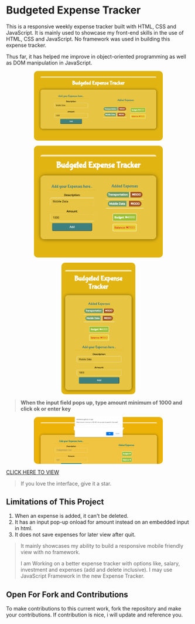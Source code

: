 # Budgeted Expense Tracker

This is a responsive weekly expense tracker built with HTML, CSS and JavaScript. It is mainly used to showcase my front-end skills in the use of HTML, CSS and JavaScript. No framework was used in building this expense tracker.

Thus far, it has helped me improve in object-oriented programming as well as DOM manipulation in JavaScript.

<img
   src = "./with-vanilla-js/img/desktop-view-expense-tracker.png"
   alt="desktop-view-expense-tracker"
   title="Desktop View"
   style="display: flex; max-width: 70%; margin: 0 auto; border-radius: 10px">

<!-- ![Desktop-view-expense-tracker](./img/desktop-view-expense-tracker.png) {width="70%" style="display: inline-block; margin: 0 auto 0 15%" } -->

<img
   src = "./with-vanilla-js/img/tablet-view-expense-tracker.png"
   alt="tablet-view-expense-tracker"
   title="Tablet View"
   style="display: flex; max-width: 70%; margin: 0 auto; border-radius: 10px">

<img
   src = "./with-vanilla-js/img/mobile-screen-view-expense-tracker.png"
   alt="mobile-view-expense-tracker"
   title="Mobile View"
   style="display: flex; align: center; max-width: 40%; margin: 0 auto; border-radius: 10px">

   > **When the input field pops up, type amount minimum of 1000 and click ok or enter key**

<img
   src = "./with-vanilla-js/img/type-amount-expense-tracker.PNG"
   alt="input-amount-pop-up-expense-tracker"
   title="Input Amount Pop-up"
   style="display: flex; max-width: 70%; margin: 0 auto; border-radius: 10px">

[CLICK HERE TO VIEW](https://chidiamara.github.io/expense-tracker/with-vanilla-js/index.html
"Expense Tracker")

   > If you love the interface, give it a star.

## Limitations of This Project

 1. When an expense is added, it can't be deleted.
 1. It has an input pop-up onload for amount instead on an embedded input in html.
 1. It does not save expenses for later view after quit.

  > It mainly showcases my ability to build a responsive mobile friendly view with no framework.
  >
  >I am Working on a better expense tracker with options like, salary, investment and expenses (add and delete inclusive). I may use JavaScript Framework in the new Expense Tracker.

## Open For Fork and Contributions

To make contributions to this current work, fork the repository and make your contributions. If contribution is nice, i will update and reference you.
